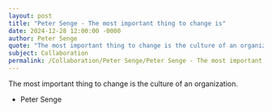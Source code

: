 ```yaml
---
layout: post
title: "Peter Senge - The most important thing to change is"
date: 2024-12-28 12:00:00 -0000
author: Peter Senge
quote: "The most important thing to change is the culture of an organization."
subject: Collaboration
permalink: /Collaboration/Peter Senge/Peter Senge - The most important thing to change is
---
```


The most important thing to change is the culture of an organization.

- Peter Senge
